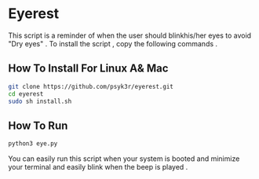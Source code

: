 # Eyerest
This script is a reminder of when the user should blinkhis/her eyes to avoid "Dry eyes" .
To install the script , copy the following commands .

## How To Install For Linux A& Mac
```bash
git clone https://github.com/psyk3r/eyerest.git
cd eyerest
sudo sh install.sh
```

## How To Run
```bash
python3 eye.py
```

You can easily run this script when your system is booted and minimize your terminal and easily blink when the beep is played .
